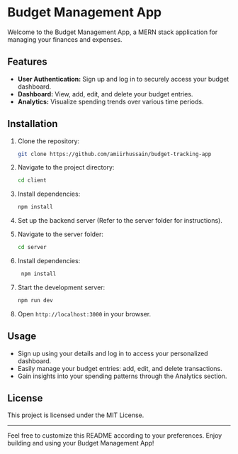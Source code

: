 # Budget Management App

Welcome to the Budget Management App, a MERN stack application for managing your finances and expenses.

## Features

- **User Authentication:** Sign up and log in to securely access your budget dashboard.
- **Dashboard:** View, add, edit, and delete your budget entries.
- **Analytics:** Visualize spending trends over various time periods.

## Installation

1. Clone the repository:

   ```sh
   git clone https://github.com/amiirhussain/budget-tracking-app
   ```

2. Navigate to the project directory:

   ```sh
   cd client
   ```

3. Install dependencies:

   ```sh
   npm install
   ```

4. Set up the backend server (Refer to the server folder for instructions).

5. Navigate to the server folder:

   ```sh
   cd server
   ```

6. Install dependencies:

   ```sh
    npm install
   ```

7. Start the development server:

   ```sh
   npm run dev
   ```

8. Open `http://localhost:3000` in your browser.

## Usage

- Sign up using your details and log in to access your personalized dashboard.
- Easily manage your budget entries: add, edit, and delete transactions.
- Gain insights into your spending patterns through the Analytics section.

## License

This project is licensed under the MIT License.

---

Feel free to customize this README according to your preferences. Enjoy building and using your Budget Management App!

